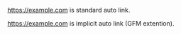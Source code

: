 <https://example.com> is standard auto link.

https://example.com is implicit auto link (GFM extention).
